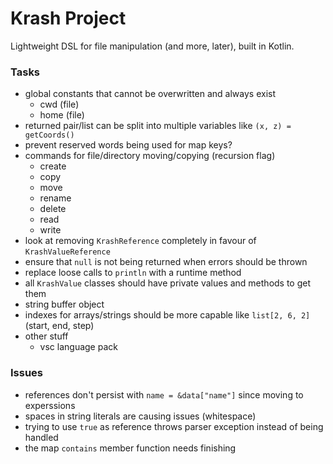 Krash Project
=============

Lightweight DSL for file manipulation (and more, later), built in Kotlin.

### Tasks

 - global constants that cannot be overwritten and always exist
   - cwd (file)
   - home (file)
 - returned pair/list can be split into multiple variables like `(x, z) = getCoords()`
 - prevent reserved words being used for map keys?
 - commands for file/directory moving/copying (recursion flag)
   - create
   - copy
   - move
   - rename
   - delete
   - read
   - write
 - look at removing `KrashReference` completely in favour of `KrashValueReference`
 - ensure that `null` is not being returned when errors should be thrown
 - replace loose calls to `println` with a runtime method
 - all `KrashValue` classes should have private values and methods to get them
 - string buffer object
 - indexes for arrays/strings should be more capable like `list[2, 6, 2]` (start, end, step)
 - other stuff
   - vsc language pack

### Issues

 - references don't persist with `name = &data["name"]` since moving to experssions
 - spaces in string literals are causing issues (whitespace)
 - trying to use `true` as reference throws parser exception instead of being handled
 - the map `contains` member function needs finishing